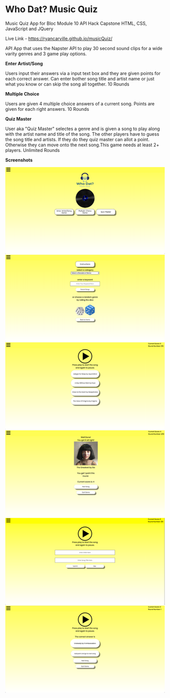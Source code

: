 # Who Dat? Music Quiz

Music Quiz App for Bloc Module 10
API Hack Capstone
HTML, CSS, JavaScript and JQuery

Live Link - https://ryancarville.github.io/musicQuiz/

API App that uses the Napster API to play 30 second sound clips for a wide varity genres and 3 game play options.

<b>Enter Artist/Song</b>

Users input their answers via a input text box and they are given points for each correct answer.  Can enter bother song title and artist name or just what you know or can skip the song all together.
10 Rounds

<b>Multiple Choice</b>

Users are given 4 multiple choice answers of a current song.  Points are given for each right answers.
10 Rounds

<b>Quiz Master</b>

User aka "Quiz Master" selectes a genre and is given a song to play along with the artist name and title of the song.  The other players have to guess the song title and artists.  If they do they quiz master can allot a point.  Otherwise they can move onto the next song.This game needs at least 2+ players.
Unlimited Rounds

<b>Screenshots</b>

![alt text](https://raw.githubusercontent.com/ryancarville/musicQuiz/master/images/whoDatMusicQuiz_1.png)<br>
![alt text](https://raw.githubusercontent.com/ryancarville/musicQuiz/master/images/whoDatMusicQuiz_2.png)<br>
![alt text](https://raw.githubusercontent.com/ryancarville/musicQuiz/master/images/whoDatMusicQuiz_3.png)<br>
![alt text](https://raw.githubusercontent.com/ryancarville/musicQuiz/master/images/whoDatMusicQuiz_4.png)<br>
![alt text](https://raw.githubusercontent.com/ryancarville/musicQuiz/master/images/whoDatMusicQuiz_5.png)<br>
![alt text](https://raw.githubusercontent.com/ryancarville/musicQuiz/master/images/whoDatMusicQuiz_6.png)










